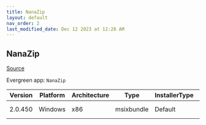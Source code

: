 ```yaml
---
title: NanaZip
layout: default
nav_order: 2
last_modified_date: Dec 12 2023 at 12:28 AM
---
```


## NanaZip

[Source](https://github.com/M2Team/NanaZip)

Evergreen app: `NanaZip`

| Version | Platform | Architecture | Type       | InstallerType | Date       | Size     | URI                                                                                                                                                                                                                                                |
| ------- | -------- | ------------ | ---------- | ------------- | ---------- | -------- | -------------------------------------------------------------------------------------------------------------------------------------------------------------------------------------------------------------------------------------------------- |
| 2.0.450 | Windows  | x86          | msixbundle | Default       | 11/24/2022 | 15999629 | [https://github.com/M2Team/NanaZip/releases/download/2.0.450/40174MouriNaruto.NanaZip_2.0.450.0_gnj4mf6z9tkrc.msixbundle](https://github.com/M2Team/NanaZip/releases/download/2.0.450/40174MouriNaruto.NanaZip_2.0.450.0_gnj4mf6z9tkrc.msixbundle) |
